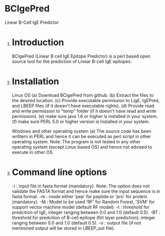 # BCIgePred
Linear B-Cell IgE Predictor

1. Introduction
   =============
   BCIgePred (Linear B cell IgE Epitope Predictor) is a perl based open source tool for the prediction of Linear B-cell IgE epitopes.

2. Installation
   ============
   Linux OS
   (a) Download BCIgePred from github.
   (b) Extract the files to the desired location.
   (c) Provide executable permission to LIgE, IgEPred, and LBEEP files (if it doesn't have executable rights).
   (d) Provide read and write permission to "temp" folder (if it doesn't have read and write permission).
   (e) make sure java 1.6 or higher is installed in your system.
   (f) make sure PERL 5.0 or higher version is installed in your system.
   
   Windows and other operating system
   (a) The source code has been writtern in PERL and hence it can be executed as perl script in other operating system. Note: The program is not tested in any other operating system (except Linux based OS) and hence not advised to execute in other OS.

3. Command line options
   ====================
   
   -i : input file in fasta format (mandatory). 
        Note: The option does not validate the FASTA format and hence make sure the input sequence is in fasta format.
   -m : mode either 'pep' for peptide or 'pro' for protein  (mandatory).
   -M : Model to be used 'RF' for Random Forest, 'SVM' for support vector machine model (default RF model).
	 -t : threshold for predcition of IgE; integer ranging between 0.0 and 1.0 (default 0.5).
   -BT : threshold for predcition of B-cell epitope (firt layer prediction); integer ranging between 0.0 and 1.0 (default 0.5).
   -o : output file (if not mentioned output will be stored in LBEEP_out file).
